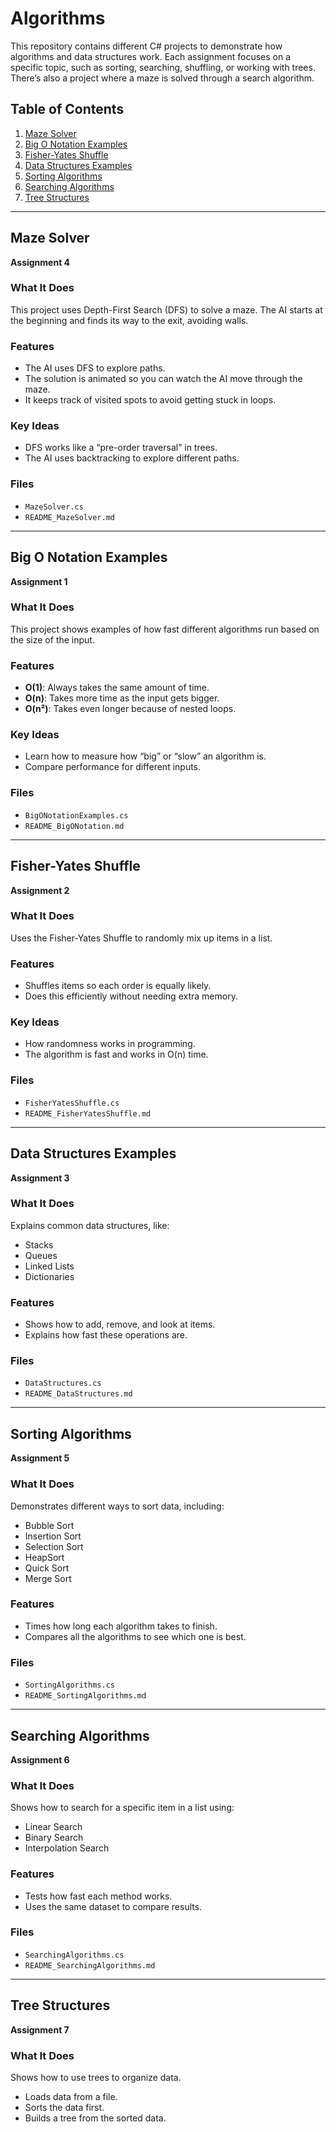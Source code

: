 # Algorithms

This repository contains different C# projects to demonstrate how algorithms and data structures work. Each assignment focuses on a specific topic, such as sorting, searching, shuffling, or working with trees. There’s also a project where a maze is solved through a search algorithm.

## Table of Contents
1. [Maze Solver](#maze-solver)
2. [Big O Notation Examples](#big-o-notation-examples)
3. [Fisher-Yates Shuffle](#fisher-yates-shuffle)
4. [Data Structures Examples](#data-structures-examples)
5. [Sorting Algorithms](#sorting-algorithms)
6. [Searching Algorithms](#searching-algorithms)
7. [Tree Structures](#tree-structures)

---

## Maze Solver
**Assignment 4**

### What It Does
This project uses Depth-First Search (DFS) to solve a maze. The AI starts at the beginning and finds its way to the exit, avoiding walls.

### Features
- The AI uses DFS to explore paths.
- The solution is animated so you can watch the AI move through the maze.
- It keeps track of visited spots to avoid getting stuck in loops.

### Key Ideas
- DFS works like a “pre-order traversal” in trees.
- The AI uses backtracking to explore different paths.

### Files
- `MazeSolver.cs`
- `README_MazeSolver.md`

---

## Big O Notation Examples
**Assignment 1**

### What It Does
This project shows examples of how fast different algorithms run based on the size of the input.

### Features
- **O(1)**: Always takes the same amount of time.
- **O(n)**: Takes more time as the input gets bigger.
- **O(n²)**: Takes even longer because of nested loops.

### Key Ideas
- Learn how to measure how “big” or “slow” an algorithm is.
- Compare performance for different inputs.

### Files
- `BigONotationExamples.cs`
- `README_BigONotation.md`

---

## Fisher-Yates Shuffle
**Assignment 2**

### What It Does
Uses the Fisher-Yates Shuffle to randomly mix up items in a list.

### Features
- Shuffles items so each order is equally likely.
- Does this efficiently without needing extra memory.

### Key Ideas
- How randomness works in programming.
- The algorithm is fast and works in O(n) time.

### Files
- `FisherYatesShuffle.cs`
- `README_FisherYatesShuffle.md`

---

## Data Structures Examples
**Assignment 3**

### What It Does
Explains common data structures, like:
- Stacks
- Queues
- Linked Lists
- Dictionaries

### Features
- Shows how to add, remove, and look at items.
- Explains how fast these operations are.

### Files
- `DataStructures.cs`
- `README_DataStructures.md`

---

## Sorting Algorithms
**Assignment 5**

### What It Does
Demonstrates different ways to sort data, including:
- Bubble Sort
- Insertion Sort
- Selection Sort
- HeapSort
- Quick Sort
- Merge Sort

### Features
- Times how long each algorithm takes to finish.
- Compares all the algorithms to see which one is best.

### Files
- `SortingAlgorithms.cs`
- `README_SortingAlgorithms.md`

---

## Searching Algorithms
**Assignment 6**

### What It Does
Shows how to search for a specific item in a list using:
- Linear Search
- Binary Search
- Interpolation Search

### Features
- Tests how fast each method works.
- Uses the same dataset to compare results.

### Files
- `SearchingAlgorithms.cs`
- `README_SearchingAlgorithms.md`

---

## Tree Structures
**Assignment 7**

### What It Does
Shows how to use trees to organize data.
- Loads data from a file.
- Sorts the data first.
- Builds a tree from the sorted data.
